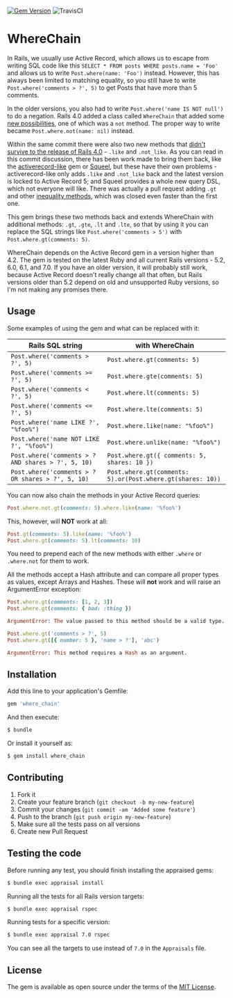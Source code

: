 [![Gem Version](https://badge.fury.io/rb/where_chain.svg)](https://badge.fury.io/rb/where_chain) ![TravisCI](https://github.com/marcinruszkiewicz/where_chain/actions/workflows/rspec.yml/badge.svg)

# WhereChain

In Rails, we usually use Active Record, which allows us to escape from writing SQL code like this `SELECT * FROM posts WHERE posts.name = 'Foo'` and allows us to write `Post.where(name: 'Foo')` instead. However, this has always been limited to matching equality, so you still have to write `Post.where('comments > ?', 5)` to get Posts that have more than 5 comments.

In the older versions, you also had to write `Post.where('name IS NOT null')` to do a negation. Rails 4.0 added a class called `WhereChain` that added some [new possibilities](https://github.com/rails/rails/commit/de75af7acc5c05c708443de40e78965925165217), one of which was a `not` method. The proper way to write  became `Post.where.not(name: nil)` instead.

Within the same commit there were also two new methods that [didn't survive to the release of Rails 4.0](https://github.com/rails/rails/commit/8d02afeaee8993bd0fde69687fdd9bf30921e805) - `.like` and `.not_like`. As you can read in this commit discussion, there has been work made to bring them back, like the [activerecord-like](https://github.com/ReneB/activerecord-like) gem or [Squeel](https://github.com/activerecord-hackery/squeel), but these have their own problems - activerecord-like only adds `.like` and `.not_like` back and the latest version is locked to Active Record 5; and Squeel provides a whole new query DSL, which not everyone will like. There was actually a pull request adding `.gt` and other [inequality methods](https://github.com/rails/rails/pull/8453), which was closed even faster than the first one.

This gem brings these two methods back and extends WhereChain with additional methods: `.gt`, `.gte`, `.lt` and `.lte`, so that by using it you can replace the SQL strings like `Post.where('comments > 5')` with `Post.where.gt(comments: 5)`.

WhereChain depends on the Active Record gem in a version higher than 4.2. The gem is tested on the latest Ruby and all current Rails versions - 5.2, 6.0, 6.1, and 7.0. If you have an older version, it will probably still work, because Active Record doesn't really change all that often, but Rails versions older than 5.2 depend on old and unsupported Ruby versions, so I'm not making any promises there.

## Usage

Some examples of using the gem and what can be replaced with it:

| Rails SQL string | with WhereChain |
|------------|-----------------|
|`Post.where('comments > ?', 5)` | `Post.where.gt(comments: 5)` |
|`Post.where('comments >= ?', 5)` | `Post.where.gte(comments: 5)` |
|`Post.where('comments < ?', 5)` | `Post.where.lt(comments: 5)` |
|`Post.where('comments <= ?', 5)` | `Post.where.lte(comments: 5)` |
|`Post.where('name LIKE ?', "%foo%")` | `Post.where.like(name: "%foo%")` |
|`Post.where('name NOT LIKE ?', "%foo%")` | `Post.where.unlike(name: "%foo%")` |
|`Post.where('comments > ? AND shares > ?', 5, 10)` | `Post.where.gt({ comments: 5, shares: 10 })` |
|`Post.where('comments > ? OR shares > ?', 5, 10)` | `Post.where.gt(comments: 5).or(Post.where.gt(shares: 10))` |

You can now also chain the methods in your Active Record queries:

```ruby
Post.where.not.gt(comments: 5).where.like(name: '%foo%')
```

This, however, will **NOT** work at all:

```ruby
Post.gt(comments: 5).like(name: '%foo%')
Post.where.gt(comments: 5).lt(comments: 10)
```

You need to prepend each of the new methods with either `.where` or `.where.not` for them to work.

All the methods accept a Hash attribute and can compare all proper types as values, except Arrays and Hashes. These will **not** work and will raise an ArgumentError exception:

```ruby
Post.where.gt(comments: [1, 2, 3])
Post.where.gt(comments: { bad: :thing })

ArgumentError: The value passed to this method should be a valid type.

Post.where.gt('comments > ?', 5)
Post.where.gt([{ number: 5 }, 'name > ?'], 'abc')

ArgumentError: This method requires a Hash as an argument.
```

## Installation
Add this line to your application's Gemfile:

```ruby
gem 'where_chain'
```

And then execute:
```bash
$ bundle
```

Or install it yourself as:
```bash
$ gem install where_chain
```

## Contributing

1. Fork it
2. Create your feature branch (`git checkout -b my-new-feature`)
3. Commit your changes (`git commit -am 'Added some feature'`)
4. Push to the branch (`git push origin my-new-feature`)
5. Make sure all the tests pass on all versions
6. Create new Pull Request

## Testing the code

Before running any test, you should finish installing the appraised gems:

```bash
$ bundle exec appraisal install
```

Running all the tests for all Rails version targets:

```bash
$ bundle exec appraisal rspec
```

Running tests for a specific version:

```bash
$ bundle exec appraisal 7.0 rspec
```

You can see all the targets to use instead of `7.0` in the `Appraisals` file.

## License
The gem is available as open source under the terms of the [MIT License](http://opensource.org/licenses/MIT).
